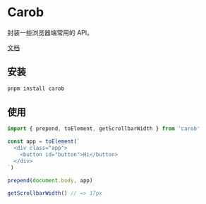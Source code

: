 # Carob

封装一些浏览器端常用的 API。

[文档](https://uphgs.com/carob/)

## 安装

```sh
pnpm install carob
```

## 使用

```js
import { prepend, toElement, getScrollbarWidth } from 'carob'

const app = toElement(`
  <div class="app">
    <button id="button">Hi</button>
  </div>
`)

prepend(document.body, app)

getScrollbarWidth() // => 17px
```